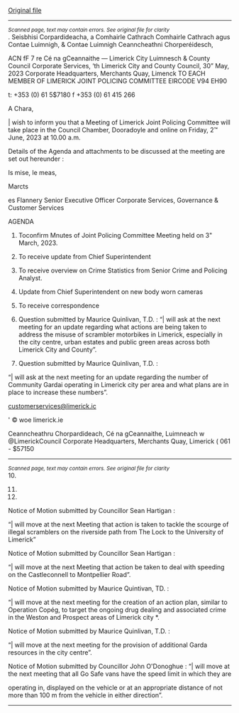 [Original file](https://www.limerick.ie/sites/default/files/media/documents/2023-06/Agenda-Joint-Policing-Committee-Meeting-2nd-June-2023.pdf)

---
*<small>Scanned page, text may contain errors. See original file for clarity</small>*  
. Seisbhisi Corpardideacha,
a Comhairle Cathrach Comhairle Cathrach agus Contae Luimnigh,
& Contae Luimnigh Ceanncheathni Chorperéidesch,

ACN fF 7 re Cé na gCeannaithe
— Limerick City Luimnesch
& County Council
Corporate Services,
‘th Limerick City and County Council,
30” May, 2023 Corporate Headquarters,
Merchants Quay,
Limenck
TO EACH MEMBER OF LIMERICK JOINT POLICING COMMITTEE EIRCODE V94 EH90

t: +353 (0) 61 5$7180
f +353 (0) 61 415 266

A Chara,

| wish to inform you that a Meeting of Limerick Joint Policing Committee will take place in the
Council Chamber, Dooradoyle and online on Friday, 2™ June, 2023 at 10.00 a.m.

Details of the Agenda and attachments to be discussed at the meeting are set out hereunder :

Is mise, le meas,

Marcts

es Flannery
Senior Executive Officer
Corporate Services, Governance & Customer Services

AGENDA

1. Toconfirm Mnutes of Joint Policing Committee Meeting held on 3" March, 2023.

2. To receive update from Chief Superintendent

3. To receive overview on Crime Statistics from Senior Crime and Policing Analyst.

4. Update from Chief Superintendent on new body worn cameras

5. To receive correspondence

6. Question submitted by Maurice Quinlivan, T.D. :
“| will ask at the next meeting for an update regarding what actions are being taken to
address the misuse of scrambler motorbikes in Limerick, especially in the city centre, urban
estates and public green areas across both Limerick City and County”.

7. Question submitted by Maurice Quinlivan, T.D. :

“| will ask at the next meeting for an update regarding the number of Community Gardai
operating in Limerick city per area and what plans are in place to increase these numbers”.

customerservices@limerick.ic

' © woe limerick.ie

Ceanncheathru Chorpardideach, Cé na gCeannaithe, Luimneach w @LimerickCouncil
Corporate Headquarters, Merchants Quay, Limerick ( 061 - $57150


---
*<small>Scanned page, text may contain errors. See original file for clarity</small>*  
10.

11.

12.

Notice of Motion submitted by Councillor Sean Hartigan :

“| will move at the next Meeting that action is taken to tackle the scourge of illegal
scramblers on the riverside path from The Lock to the University of Limerick”

Notice of Motion submitted by Councillor Sean Hartigan :

“| will move at the next Meeting that action be taken to deal with speeding on the
Castleconnell to Montpellier Road”.

Notice of Motion submitted by Maurice Quintivan, TD. :

“| will move at the next meeting for the creation of an action plan, similar to Operation
Copég, to target the ongoing drug dealing and associated crime in the Weston and Prospect
areas of Limerick city *.

Notice of Motion submitted by Maurice Quinlivan, T.D. :

“| will move at the next meeting for the provision of additional Garda resources in the city
centre”.

Notice of Motion submitted by Councillor John O'Donoghue :
“| will move at the next meeting that all Go Safe vans have the speed limit in which they are

operating in, displayed on the vehicle or at an appropriate distance of not more than 100 m
from the vehicle in either direction”.


---
